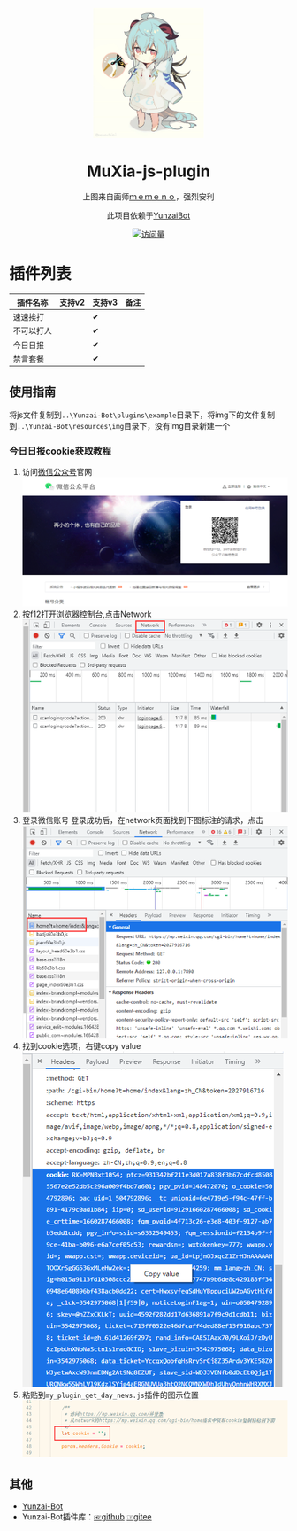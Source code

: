 
<p align="center">
  <a href="https://github.com/MuXia-0326/YunzaiBotJsPluginMuXia">
    <img width="200" src="readme/project_logo.png">
  </a>
</p>

<h1 align="center">MuXia-js-plugin</h1>

<div align="center">

上图来自画师[ｍｅｍｅｎｏ](https://www.pixiv.net/users/62635184)，强烈安利

此项目依赖于[YunzaiBot](https://github.com/Le-niao/Yunzai-Bot)

[![访问量](https://profile-counter.glitch.me/MuXia-js-plugin/count.svg)](https://github.com/MuXia-0326/YunzaiBotJsPluginMuXia)

</div>

# 插件列表

| 插件名称|支持v2|支持v3|备注|
|-----------|-------|------|------|
|速速挨打| |✔| |
|不可以打人| |✔| |
|今日日报| |✔| |
|禁言套餐| |✔| |

## 使用指南
将js文件复制到`..\Yunzai-Bot\plugins\example`目录下，将img下的文件复制到`..\Yunzai-Bot\resources\img`目录下，没有img目录新建一个

### 今日日报cookie获取教程
1. 访问[微信公众号](https://mp.weixin.qq.com/)官网
![](readme/help_img_1.png)
2. 按f12打开浏览器控制台,点击Network
![](readme/help_img_2.png)
3. 登录微信账号
登录成功后，在network页面找到下图标注的请求，点击
![](readme/help_img_3.png)
4. 找到cookie选项，右键copy value
![](readme/help_img_4.png)
5. 粘贴到`my_plugin_get_day_news.js`插件的图示位置
![](readme/help_img_5.png)

## 其他
* [Yunzai-Bot](https://github.com/Le-niao/Yunzai-Bot)
* Yunzai-Bot插件库：[☞github](https://github.com/yhArcadia/Yunzai-Bot-plugins-index) [☞gitee](https://gitee.com/yhArcadia/Yunzai-Bot-plugins-index)
